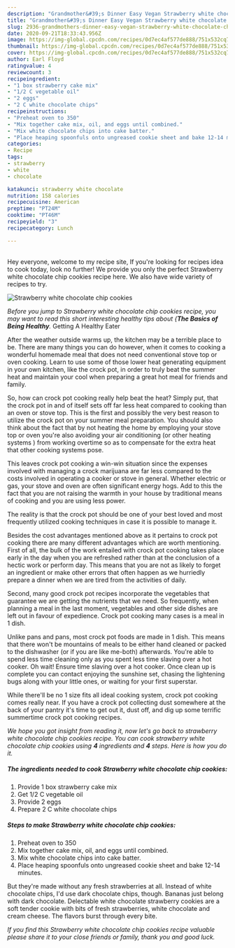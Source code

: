 ```yaml
---
description: "Grandmother&#39;s Dinner Easy Vegan Strawberry white chocolate chip cookies"
title: "Grandmother&#39;s Dinner Easy Vegan Strawberry white chocolate chip cookies"
slug: 2936-grandmothers-dinner-easy-vegan-strawberry-white-chocolate-chip-cookies
date: 2020-09-21T18:33:43.956Z
image: https://img-global.cpcdn.com/recipes/0d7ec4af577de888/751x532cq70/strawberry-white-chocolate-chip-cookies-recipe-main-photo.jpg
thumbnail: https://img-global.cpcdn.com/recipes/0d7ec4af577de888/751x532cq70/strawberry-white-chocolate-chip-cookies-recipe-main-photo.jpg
cover: https://img-global.cpcdn.com/recipes/0d7ec4af577de888/751x532cq70/strawberry-white-chocolate-chip-cookies-recipe-main-photo.jpg
author: Earl Floyd
ratingvalue: 4
reviewcount: 3
recipeingredient:
- "1 box strawberry cake mix"
- "1/2 C vegetable oil"
- "2 eggs"
- "2 C white chocolate chips"
recipeinstructions:
- "Preheat oven to 350"
- "Mix together cake mix, oil, and eggs until combined."
- "Mix white chocolate chips into cake batter."
- "Place heaping spoonfuls onto ungreased cookie sheet and bake 12-14 minutes."
categories:
- Recipe
tags:
- strawberry
- white
- chocolate

katakunci: strawberry white chocolate 
nutrition: 158 calories
recipecuisine: American
preptime: "PT24M"
cooktime: "PT46M"
recipeyield: "3"
recipecategory: Lunch

---
```

<br>
Hey everyone, welcome to my recipe site, If you're looking for recipes idea to cook today, look no further! We provide you only the perfect Strawberry white chocolate chip cookies recipe here. We also have wide variety of recipes to try.
<br>


![Strawberry white chocolate chip cookies](https://img-global.cpcdn.com/recipes/0d7ec4af577de888/751x532cq70/strawberry-white-chocolate-chip-cookies-recipe-main-photo.jpg)

<i>Before you jump to Strawberry white chocolate chip cookies recipe, you may want to read this short interesting healthy tips about {<strong>The Basics of Being Healthy</strong>.</i>
Getting A Healthy Eater


After the weather outside warms up, the kitchen may be a terrible place to be. There are many things you can do however, when it comes to cooking a wonderful homemade meal that does not need conventional stove top or oven cooking. Learn to use some of those lower heat generating equipment in your own kitchen, like the crock pot, in order to truly beat the summer heat and maintain your cool when preparing a great hot meal for friends and family.

So, how can crock pot cooking really help beat the heat? Simply put, that the crock pot in and of itself sets off far less heat compared to cooking than an oven or stove top. This is the first and possibly the very best reason to utilize the crock pot on your summer meal preparation. You should also think about the fact that by not heating the home by employing your stove top or oven you're also avoiding your air conditioning (or other heating systems ) from working overtime so as to compensate for the extra heat that other cooking systems pose.

This leaves crock pot cooking a win-win situation since the expenses involved with managing a crock marijuana are far less compared to the costs involved in operating a cooker or stove in general. Whether electric or gas, your stove and oven are often significant energy hogs. Add to this the fact that you are not raising the warmth in your house by traditional means of cooking and you are using less power.

 The reality is that the crock pot should be one of your best loved and most frequently utilized cooking techniques in case it is possible to manage it.  



Besides the cost advantages mentioned above as it pertains to crock pot cooking there are many different advantages which are worth mentioning. First of all, the bulk of the work entailed with crock pot cooking takes place early in the day when you are refreshed rather than at the conclusion of a hectic work or perform day. This means that you are not as likely to forget an ingredient or make other errors that often happen as we hurriedly prepare a dinner when we are tired from the activities of daily.

Second, many good crock pot recipes incorporate the vegetables that guarantee we are getting the nutrients that we need. So frequently, when planning a meal in the last moment, vegetables and other side dishes are left out in favour of expedience. Crock pot cooking many cases is a meal in 1 dish.

 Unlike pans and pans, most crock pot foods are made in 1 dish. This means that there won't be mountains of meals to be either hand cleaned or packed to the dishwasher (or if you are like me-both) afterwards. You're able to spend less time cleaning only as you spent less time slaving over a hot cooker. Oh wait! Ensure time slaving over a hot cooker. Once clean up is complete you can contact enjoying the sunshine set, chasing the lightening bugs along with your little ones, or waiting for your first superstar.

While there'll be no 1 size fits all ideal cooking system, crock pot cooking comes really near. If you have a crock pot collecting dust somewhere at the back of your pantry it's time to get out it, dust off, and dig up some terrific summertime crock pot cooking recipes.


<i>We hope you got insight from reading it, now let's go back to strawberry white chocolate chip cookies recipe. You can cook strawberry white chocolate chip cookies using <strong>4</strong> ingredients and <strong>4</strong> steps. Here is how you do it.
</i>

##### The ingredients needed to cook Strawberry white chocolate chip cookies:

1. Provide 1 box strawberry cake mix
1. Get 1/2 C vegetable oil
1. Provide 2 eggs
1. Prepare 2 C white chocolate chips


##### Steps to make Strawberry white chocolate chip cookies:

1. Preheat oven to 350
1. Mix together cake mix, oil, and eggs until combined.
1. Mix white chocolate chips into cake batter.
1. Place heaping spoonfuls onto ungreased cookie sheet and bake 12-14 minutes.


But they&#39;re made without any fresh strawberries at all. Instead of white chocolate chips, I&#39;d use dark chocolate chips, though. Bananas just belong with dark chocolate. Delectable white chocolate strawberry cookies are a soft tender cookie with bits of fresh strawberries, white chocolate and cream cheese. The flavors burst through every bite. 

<i>If you find this Strawberry white chocolate chip cookies recipe valuable please share it to your close friends or family, thank you and good luck.</i>
